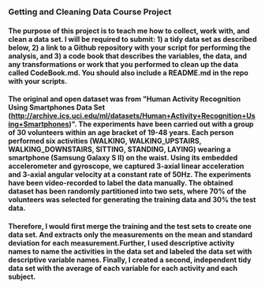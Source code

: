 ### Getting and Cleaning Data Course Project


#### The purpose of this project is to teach me how to collect, work with, and clean a data set. I will be required to submit: 1) a tidy data set as described below, 2) a link to a Github repository with your script for performing the analysis, and 3) a code book that describes the variables, the data, and any transformations or work that you performed to clean up the data called CodeBook.md. You should also include a README.md in the repo with your scripts.


#### The original and open dataset was from "Human Activity Recognition Using Smartphones Data Set (http://archive.ics.uci.edu/ml/datasets/Human+Activity+Recognition+Using+Smartphones)". The experiments have been carried out with a group of 30 volunteers within an age bracket of 19-48 years. Each person performed six activities (WALKING, WALKING_UPSTAIRS, WALKING_DOWNSTAIRS, SITTING, STANDING, LAYING) wearing a smartphone (Samsung Galaxy S II) on the waist. Using its embedded accelerometer and gyroscope, we captured 3-axial linear acceleration and 3-axial angular velocity at a constant rate of 50Hz. The experiments have been video-recorded to label the data manually. The obtained dataset has been randomly partitioned into two sets, where 70% of the volunteers was selected for generating the training data and 30% the test data. 

#### Therefore, I would first merge the training and the test sets to create one data set. And extracts only the measurements on the mean and standard deviation for each measurement.Further, I used descriptive activity names to name the activities in the data set and labeled the data set with descriptive variable names. Finally, I created a second, independent tidy data set with the average of each variable for each activity and each subject.



